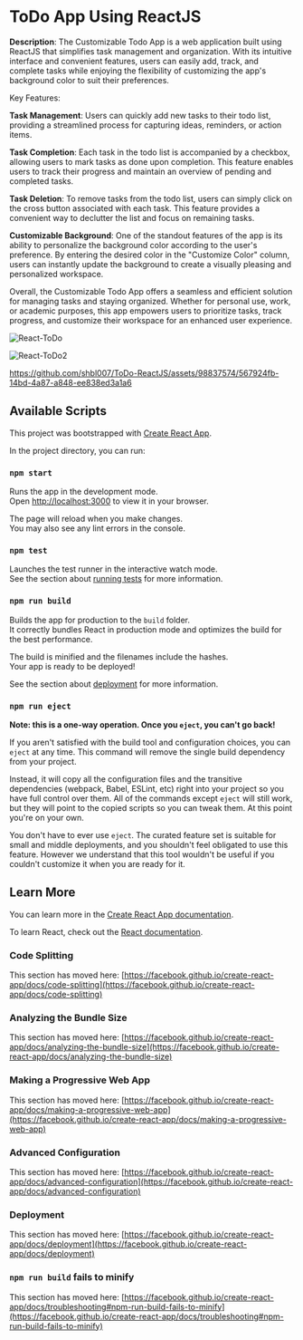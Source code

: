 # ToDo App Using ReactJS
**Description**:
The Customizable Todo App is a web application built using ReactJS that simplifies task management and organization. With its intuitive interface and convenient features, users can easily add, track, and complete tasks while enjoying the flexibility of customizing the app's background color to suit their preferences.

Key Features:

**Task Management**: Users can quickly add new tasks to their todo list, providing a streamlined process for capturing ideas, reminders, or action items.

**Task Completion**: Each task in the todo list is accompanied by a checkbox, allowing users to mark tasks as done upon completion. This feature enables users to track their progress and maintain an overview of pending and completed tasks.

**Task Deletion**: To remove tasks from the todo list, users can simply click on the cross button associated with each task. This feature provides a convenient way to declutter the list and focus on remaining tasks.

**Customizable Background**: One of the standout features of the app is its ability to personalize the background color according to the user's preference. By entering the desired color in the "Customize Color" column, users can instantly update the background to create a visually pleasing and personalized workspace.

Overall, the Customizable Todo App offers a seamless and efficient solution for managing tasks and staying organized. Whether for personal use, work, or academic purposes, this app empowers users to prioritize tasks, track progress, and customize their workspace for an enhanced user experience.

![React-ToDo](https://github.com/shbl007/ToDo-ReactJS/assets/98837574/d2d5cd7b-48c8-4a65-9f33-d4b60c1f587a)

![React-ToDo2](https://github.com/shbl007/ToDo-ReactJS/assets/98837574/0cf69f08-6cd7-40cc-857f-6ff08410b579)


https://github.com/shbl007/ToDo-ReactJS/assets/98837574/567924fb-14bd-4a87-a848-ee838ed3a1a6


## Available Scripts

This project was bootstrapped with [Create React App](https://github.com/facebook/create-react-app).

In the project directory, you can run:

### `npm start`

Runs the app in the development mode.\
Open [http://localhost:3000](http://localhost:3000) to view it in your browser.

The page will reload when you make changes.\
You may also see any lint errors in the console.

### `npm test`

Launches the test runner in the interactive watch mode.\
See the section about [running tests](https://facebook.github.io/create-react-app/docs/running-tests) for more information.

### `npm run build`

Builds the app for production to the `build` folder.\
It correctly bundles React in production mode and optimizes the build for the best performance.

The build is minified and the filenames include the hashes.\
Your app is ready to be deployed!

See the section about [deployment](https://facebook.github.io/create-react-app/docs/deployment) for more information.

### `npm run eject`

**Note: this is a one-way operation. Once you `eject`, you can't go back!**

If you aren't satisfied with the build tool and configuration choices, you can `eject` at any time. This command will remove the single build dependency from your project.

Instead, it will copy all the configuration files and the transitive dependencies (webpack, Babel, ESLint, etc) right into your project so you have full control over them. All of the commands except `eject` will still work, but they will point to the copied scripts so you can tweak them. At this point you're on your own.

You don't have to ever use `eject`. The curated feature set is suitable for small and middle deployments, and you shouldn't feel obligated to use this feature. However we understand that this tool wouldn't be useful if you couldn't customize it when you are ready for it.

## Learn More

You can learn more in the [Create React App documentation](https://facebook.github.io/create-react-app/docs/getting-started).

To learn React, check out the [React documentation](https://reactjs.org/).

### Code Splitting

This section has moved here: [https://facebook.github.io/create-react-app/docs/code-splitting](https://facebook.github.io/create-react-app/docs/code-splitting)

### Analyzing the Bundle Size

This section has moved here: [https://facebook.github.io/create-react-app/docs/analyzing-the-bundle-size](https://facebook.github.io/create-react-app/docs/analyzing-the-bundle-size)

### Making a Progressive Web App

This section has moved here: [https://facebook.github.io/create-react-app/docs/making-a-progressive-web-app](https://facebook.github.io/create-react-app/docs/making-a-progressive-web-app)

### Advanced Configuration

This section has moved here: [https://facebook.github.io/create-react-app/docs/advanced-configuration](https://facebook.github.io/create-react-app/docs/advanced-configuration)

### Deployment

This section has moved here: [https://facebook.github.io/create-react-app/docs/deployment](https://facebook.github.io/create-react-app/docs/deployment)

### `npm run build` fails to minify

This section has moved here: [https://facebook.github.io/create-react-app/docs/troubleshooting#npm-run-build-fails-to-minify](https://facebook.github.io/create-react-app/docs/troubleshooting#npm-run-build-fails-to-minify)
